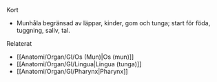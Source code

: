 Kort
- Munhåla begränsad av läppar, kinder, gom och tunga; start för föda, tuggning, saliv, tal.

Relaterat
- [[Anatomi/Organ/GI/Os (Mun)|Os (mun)]]
- [[Anatomi/Organ/GI/Lingua|Lingua (tunga)]]
- [[Anatomi/Organ/GI/Pharynx|Pharynx]]

